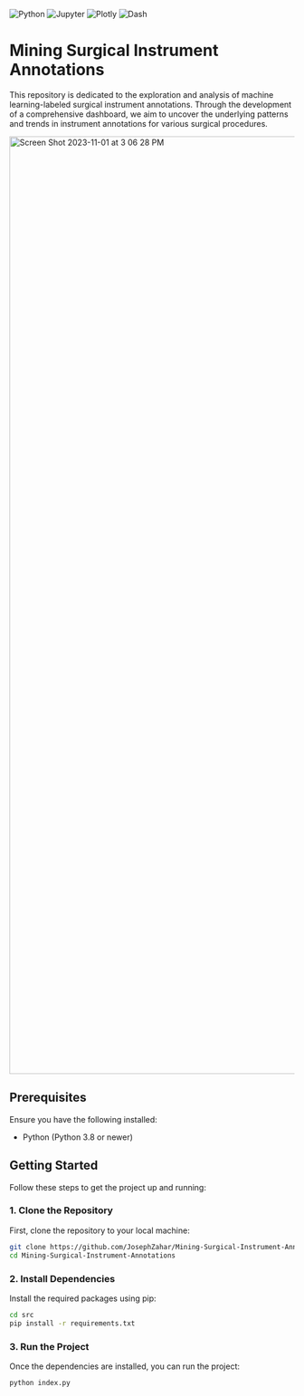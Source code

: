 
<img alt="Python" src="https://img.shields.io/badge/Python%20-%2314354C.svg?style=flat-square&logo=python&logoColor=white" /> <img alt="Jupyter" src="https://img.shields.io/badge/Jupyter-F37626?style=for-the-badge&logo=jupyter&logoColor=white&style=flat" /> <img alt="Plotly" src="https://img.shields.io/badge/Plotly-3F4F75?logo=Plotly&logoColor=white&style=flat" /> <img alt="Dash" src="https://img.shields.io/badge/Dash-008DE4?logo=Dash&logoColor=white&style=flat" />

# Mining Surgical Instrument Annotations
This repository is dedicated to the exploration and analysis of machine learning-labeled surgical instrument annotations. Through the development of a comprehensive dashboard, we aim to uncover the underlying patterns and trends in instrument annotations for various surgical procedures. 

<img width="1657" alt="Screen Shot 2023-11-01 at 3 06 28 PM" src="https://github.com/JosephZahar/Mining-Surgical-Instrument-Annotations/assets/70657426/4b7556ca-d471-404b-ac7d-bb4004072454">

## Prerequisites
Ensure you have the following installed:
- Python (Python 3.8 or newer)

## Getting Started
Follow these steps to get the project up and running:

### 1. Clone the Repository
First, clone the repository to your local machine:

```bash
git clone https://github.com/JosephZahar/Mining-Surgical-Instrument-Annotations.git
cd Mining-Surgical-Instrument-Annotations
```

### 2. Install Dependencies
Install the required packages using pip:

```bash
cd src
pip install -r requirements.txt
```

### 3. Run the Project
Once the dependencies are installed, you can run the project:

```bash
python index.py
```
